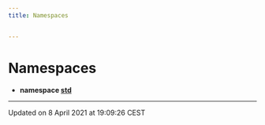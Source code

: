 ```yaml
---
title: Namespaces


---
```


# Namespaces



* **namespace [std](https://github.com/devel0/iot-utils/tree/main/data/api/Namespaces/namespacestd.md)** 



-------------------------------

Updated on  8 April 2021 at 19:09:26 CEST
